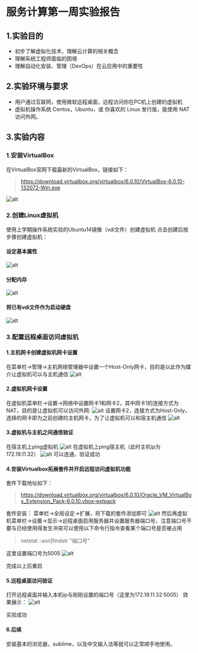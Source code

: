 # 服务计算第一周实验报告
## 1.实验目的
- 初步了解虚拟化技术，理解云计算的相关概念
- 理解系统工程师面临的困境
- 理解自动化安装、管理（DevOps）在云应用中的重要性
## 2.实验环境与要求
- 用户通过互联网，使用微软远程桌面，远程访问你在PC机上创建的虚拟机
- 虚拟机操作系统 Centos，Ubuntu，或 你喜欢的 Linux 发行版，能使用 NAT 访问外网。
## 3.实验内容
### 1.安装VirtualBox
在VirtualBox官网下载最新的VirtualBox，链接如下：
>https://download.virtualbox.org/virtualbox/6.0.10/VirtualBox-6.0.10-132072-Win.exe

![alt](img/1.jpg)   

### 2.创建Linux虚拟机
使用上学期操作系统实验的Ubuntu14镜像（vdi文件）创建虚拟机
点击创建后按步骤创建虚拟机：
#### 设定基本属性
![alt](img/2.jpg) 
#### 分配内存
![alt](img/3.jpg) 
#### 将已有vdi文件作为启动硬盘
![alt](img/4.jpg) 
### 3.配置远程桌面访问虚拟机
#### 1.主机网卡创建虚拟机网卡设置
在菜单栏->管理->主机网络管理器中设置一个Host-Only网卡，目的是以此作为媒介让虚拟机可以与主机通信
![alt](img/5.jpg) 
#### 2.虚拟机网卡设置
在虚拟机菜单栏->设置->网络中设置网卡1和网卡2，其中网卡1的连接方式为NAT，目的是让虚拟机可以访问外网:
![alt](img/6.jpg)
设置网卡2，连接方式为Host-Only，选择的网卡即为之前创建的主机网卡，为了让虚拟机可以和宿主机通信
![alt](img/7.jpg) 
#### 3.虚拟机与主机之间通信验证
在宿主机上ping虚拟机
![alt](img/8.jpg) 
在虚拟机上ping宿主机（此时主机ip为 172.19.11.32）
![alt](img/9.jpg)
可以连通，验证成功
#### 4.安装Virtualbox拓展套件并开启远程访问虚拟机功能
套件下载地址如下：
>https://download.virtualbox.org/virtualbox/6.0.10/Oracle_VM_VirtualBox_Extension_Pack-6.0.10.vbox-extpack

套件安装：
菜单栏->全局设定->扩展，将下载的套件添加即可
![alt](img/10.jpg)
然后再虚拟机菜单栏->设置->显示->远程桌面启用服务器并设置服务器端口号，注意端口号不要与已经使用得发生冲突可以使用以下命令行指令查看某个端口号是否被占用

>netstat -aon|findstr "端口号"

这里设置端口号为5005
![alt](img/11.jpg)

完成以上后重启

#### 5.远程桌面访问验证
打开远程桌面并输入本机ip与刚刚设置的端口号（这里为172.19.11.32:5005）
效果展示：
![alt](img/12.jpg)

实验成功

#### 6.后续
安装基本的浏览器，sublime，以及中文输入法等就可以正常顺手地使用。

